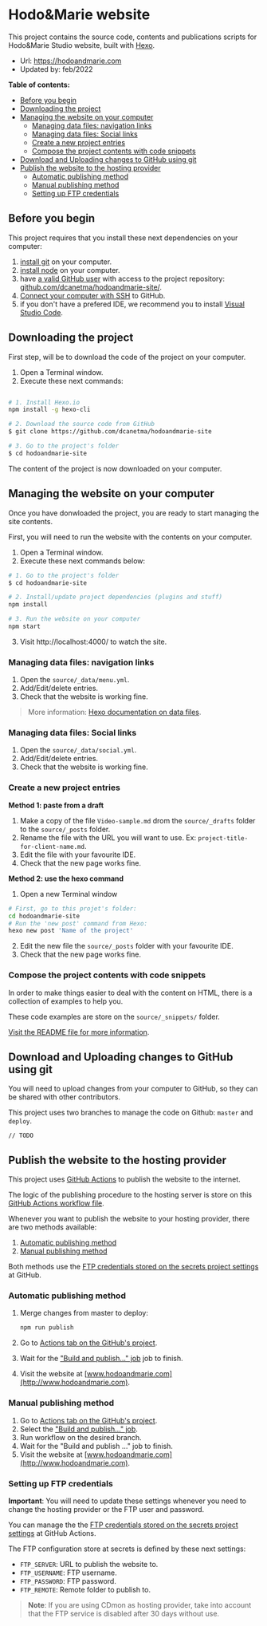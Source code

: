 # Hodo&Marie website

This project contains the source code, contents and publications scripts for Hodo&Marie Studio website, built with [Hexo](https://hexo.io/).

- Url: https://hodoandmarie.com
- Updated by: feb/2022

**Table of contents:**
- [Before you begin](#before-you-begin)
- [Downloading the project](#downloading-the-project)
- [Managing the website on your computer](#managing-the-website-on-your-computer)
    - [Managing data files: navigation links](#managing-data-files-navigation-links)
    - [Managing data files: Social links](#managing-data-files-social-links)
    - [Create a new project entries](#create-a-new-project-entries)
    - [Compose the project contents with code snippets](#compose-the-project-contents-with-code-snippets)
- [Download and Uploading changes to GitHub using git](#download-and-uploading-changes-to-github-using-git)
- [Publish the website to the hosting provider](#publish-the-website-to-the-hosting-provider)
    - [Automatic publishing method](#automatic-publishing-method)
    - [Manual publishing method](#manual-publishing-method)
    - [Setting up FTP credentials](#setting-up-ftp-credentials)

## Before you begin

This project requires that you install these next dependencies on your computer:

1. [install git](https://github.com/git-guides/install-git) on your computer.
2. [install node](https://nodejs.org/en/) on your computer.
3. have [a valid GitHub user](https://github.com/) with access to the project repository: [github.com/dcanetma/hodoandmarie-site/](https://github.com/dcanetma/hodoandmarie-site/).
4. [Connect your computer with SSH](https://docs.github.com/en/authentication/connecting-to-github-with-ssh) to GitHub.
5. if you don't have a prefered IDE, we recommend you to install [Visual Studio Code](https://code.visualstudio.com/).

## Downloading the project

First step, will be to download the code of the project on your computer. 

1. Open a Terminal window.
2. Execute these next commands:

```bash

# 1. Install Hexo.io
npm install -g hexo-cli

# 2. Download the source code from GitHub
$ git clone https://github.com/dcanetma/hodoandmarie-site

# 3. Go to the project's folder
$ cd hodoandmarie-site
```
The content of the project is now downloaded on your computer.

## Managing the website on your computer

Once you have donwloaded the project, you are ready to start managing the site contents.

First, you will need to run the website with the contents on your computer.

1. Open a Terminal window.
2. Execute these next commands below:

```bash
# 1. Go to the project's folder
$ cd hodoandmarie-site

# 2. Install/update project dependencies (plugins and stuff)
npm install

# 3. Run the website on your computer
npm start
```

3. Visit http://localhost:4000/ to watch the site.

### Managing data files: navigation links

1. Open the `source/_data/menu.yml`.
2. Add/Edit/delete entries.
3. Check that the website is working fine.

> More information: [Hexo documentation on data files](https://hexo.io/docs/data-files#content-inner).

### Managing data files: Social links

1. Open the `source/_data/social.yml`.
2. Add/Edit/delete entries.
3. Check that the website is working fine.

### Create a new project entries

**Method 1: paste from a draft**

1. Make a copy of the file `Video-sample.md` drom the `source/_drafts` folder to the `source/_posts` folder.
2. Rename the file with the URL you will want to use. Ex: `project-title-for-client-name.md`.
3. Edit the file with your favourite IDE.
4. Check that the new page works fine.

**Method 2: use the hexo command**

1. Open a new Terminal window

```bash
# First, go to this projet's folder:
cd hodoandmarie-site
# Run the 'new post' command from Hexo:
hexo new post 'Name of the project'
```

2. Edit the new file the `source/_posts` folder with your favourite IDE.
3. Check that the new page works fine.

### Compose the project contents with code snippets

In order to make things easier to deal with the content on HTML, there is a collection of examples to help you.

These code examples are store on the `source/_snippets/` folder.

[Visit the README file for more information](source/_snippets/README.md).

## Download and Uploading changes to GitHub using git

You will need to upload changes from your computer to GitHub, so they can be shared with other contributors.

This project uses two branches to manage the code on Github: `master` and `deploy`.

    // TODO

## Publish the website to the hosting provider

This project uses [GitHub Actions](https://github.com/features/actions) to publish the website to the internet.

The logic of the publishing procedure to the hosting server is store on this [GitHub Actions workflow file](.github/workflows/cy.yml).

Whenever you want to publish the website to your hosting provider, there are two methods available: 

1. [Automatic publishing method](#automatic-publishing-method)
2. [Manual publishing method](#manual-publishing-method)

Both methods use the [FTP credentials stored on the secrets project settings](https://github.com/dcanetma/hodoandmarie-site/settings/secrets/actions) at GitHub.

### Automatic publishing method

1. Merge changes from master to deploy:

    ```sh
    npm run publish
    ```
2. Go to [Actions tab on the GitHub's project](https://github.com/dcanetma/hodoandmarie-site/actions/workflows/cy.yml).
3. Wait for the ["Build and publish..." job](https://github.com/dcanetma/hodoandmarie-site/actions/workflows/cy.yml) job to finish.
4. Visit the website at [www.hodoandmarie.com](http://www.hodoandmarie.com).

### Manual publishing method

1. Go to [Actions tab on the GitHub's project](https://github.com/dcanetma/hodoandmarie-site/actions).
2. Select the ["Build and publish..." job](https://github.com/dcanetma/hodoandmarie-site/actions/workflows/cy.yml). 
3. Run workflow on the desired branch. 
4. Wait for the "Build and publish ..." job to finish.
5. Visit the website at [www.hodoandmarie.com](http://www.hodoandmarie.com).

### Setting up FTP credentials

**Important**: You will need to update these settings whenever you need to change the hosting provider or the FTP user and password.

You can manage the the [FTP credentials stored on the secrets project settings](https://github.com/dcanetma/hodoandmarie-site/settings/secrets/actions) at GitHub Actions.

The FTP configuration store at secrets is defined by these next settings:

* `FTP_SERVER`: URL to publish the website to.
* `FTP_USERNAME`: FTP username.
* `FTP_PASSWORD`: FTP password.
* `FTP_REMOTE`: Remote folder to publish to.

> **Note**: If you are using CDmon as hosting provider, take into account that the FTP service is disabled after 30 days without use. 
